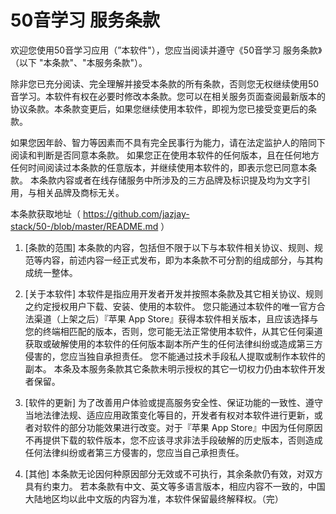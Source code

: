 # 50音学习 服务条款

欢迎您使用50音学习应用（”本软件"），您应当阅读并遵守《50音学习 服务条款》（以下 "本条款"、"本服务条款"）。

除非您已充分阅读、完全理解并接受本条款的所有条款，否则您无权继续使用50音学习。本软件有权在必要时修改本条款。您可以在相关服务页面查阅最新版本的协议条款。本条款变更后，如果您继续使用本软件，即视为您已接受变更后的条款。

如果您因年龄、智力等因素而不具有完全民事行为能力，请在法定监护人的陪同下阅读和判断是否同意本条款。
如果您正在使用本软件的任何版本，且在任何地方任何时间阅读过本条款的任意版本，并继续使用本软件的，即表示您已同意本条款。
本条款内容或者在线存储服务中所涉及的三方品牌及标识提及均为文字引用，与相关品牌及商标无关。

本条款获取地址（ https://github.com/jazjay-stack/50-/blob/master/README.md ）

1. [条款的范围]
本条款的内容，包括但不限于以下与本软件相关协议、规则、规范等内容，前述内容一经正式发布，即为本条款不可分割的组成部分，与其构成统一整体。
2. [关于本软件]
本软件是指应用开发者开发并按照本条款及其它相关协议、规则之约定授权用户下载、安装、使用的本软件。
您只能通过本软件的唯一官方合法渠道（上架之后）『苹果 App Store』获得本软件相关版本，且应该选择与您的终端相匹配的版本，否则，您可能无法正常使用本软件，从其它任何渠道获取或破解使用的本软件的任何版本副本所产生的任何法律纠纷或造成第三方侵害的，您应当独自承担责任。
您不能通过技术手段私人提取或制作本软件的副本。
本条及本服务条款其它条款未明示授权的其它一切权力仍由本软件开发者保留。

3. [软件的更新]
为了改善用户体验或提高服务安全性、保证功能的一致性、遵守当地法律法规、适应应用政策变化等目的，开发者有权对本软件进行更新，或者对软件的部分功能效果进行改变。对于『苹果 App Store』中因为任何原因不再提供下载的软件版本，您不应该寻求非法手段破解的历史版本，否则造成任何法律纠纷或者第三方侵害的，您应当自己承担责任。
4. [其他]
本条款无论因何种原因部分无效或不可执行，其余条款仍有效，对双方具有约束力。
若本条款有中文、英文等多语言版本，相应内容不一致的，中国大陆地区均以此中文版的内容为准，本软件保留最终解释权。（完）
